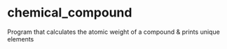 # chemical_compound
Program that calculates the atomic weight of a compound &amp; prints unique elements
